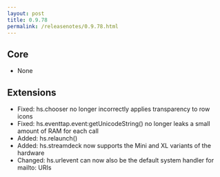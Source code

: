 ```yaml
---
layout: post
title: 0.9.78
permalink: /releasenotes/0.9.78.html
---
```


## Core

  * None

## Extensions

  * Fixed: hs.chooser no longer incorrectly applies transparency to row icons
  * Fixed: hs.eventtap.event:getUnicodeString() no longer leaks a small amount of RAM for each call
  * Added: hs.relaunch()
  * Added: hs.streamdeck now supports the Mini and XL variants of the hardware
  * Changed: hs.urlevent can now also be the default system handler for mailto: URIs
